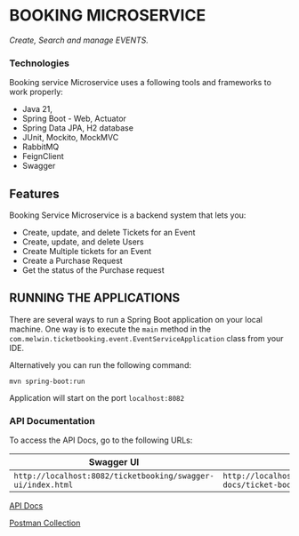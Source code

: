 # BOOKING MICROSERVICE

_Create, Search and manage EVENTS._

### Technologies

Booking service Microservice uses a following tools and frameworks to work properly:

- Java 21, 
- Spring Boot - Web, Actuator
- Spring Data JPA, H2 database
- JUnit, Mockito, MockMVC
- RabbitMQ
- FeignClient
- Swagger

## Features

Booking Service Microservice is a backend system that lets you:

- Create, update, and delete Tickets for an Event
- Create, update, and delete Users
- Create Multiple tickets for an Event
- Create a Purchase Request
- Get the status of the Purchase request


## RUNNING THE APPLICATIONS

There are several ways to run a Spring Boot application on your local machine. One way is to execute the `main` method in the `com.melwin.ticketbooking.event.EventServiceApplication` class from your IDE.

Alternatively you can run the following command:

```shell
mvn spring-boot:run
```
Application will start on the port ``localhost:8082``


### API Documentation

To access the API Docs, go to the following URLs:

| Swagger UI                                                  | API Docs                                                              |
| ------------------------------------------------------------| ----------------------------------------------------------------------|
| `http://localhost:8082/ticketbooking/swagger-ui/index.html` | `http://localhost:8082/ticketbooking/v3/api-docs/ticket-booking-apis` |

[API Docs](docs/booking-service-api-docs.json)

[Postman Collection](docs/booking-service.postman_collection.json)

